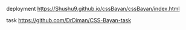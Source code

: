 deployment
https://Shushu9.github.io/cssBayan/cssBayan/index.html


task
https://github.com/DrDiman/CSS-Bayan-task

